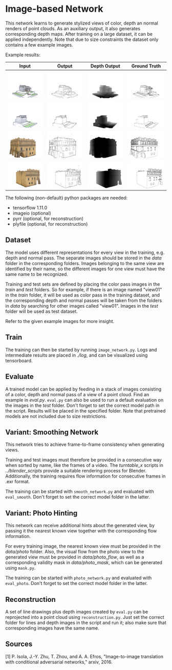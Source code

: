 # Image-based Network

This network learns to generate stylized views of color, depth an normal renders of point clouds. As an auxiliary output, it also generates corresponding depth maps. After training on a large dataset, it can be applied independently.
Note that due to size constraints the dataset only contains a few example images.

Example results:

Input | Output | Depth Output | Ground Truth
:--:|:--:|:--:|:--:
<img src="./img/img_01_color.png" width="150"/> | <img src="./img/img_01_out.png" width="150"/> | <img src="./img/img_01_depth.png" width="150"/> | <img src="./img/img_01_gt.png" width="150"/>
<img src="./img/img_02_color.png" width="150"/> | <img src="./img/img_02_out.png" width="150"/> | <img src="./img/img_02_depth.png" width="150"/> | <img src="./img/img_02_gt.png" width="150"/>
<img src="./img/img_03_color.png" width="150"/> | <img src="./img/img_03_out.png" width="150"/> | <img src="./img/img_03_depth.png" width="150"/> | <img src="./img/img_03_gt.png" width="150"/>
<img src="./img/img_04_color.png" width="150"/> | <img src="./img/img_04_out.png" width="150"/> | <img src="./img/img_04_depth.png" width="150"/> | <img src="./img/img_04_gt.png" width="150"/>


The following (non-default) python packages are needed:
* tensorflow 1.11.0
* imageio (optional)
* pyrr (optional, for reconstruction)
* plyfile (optional, for reconstruction)

## Dataset

The model uses different representations for every view in the training, e.g. depth and normal pass. The separate images should be stored in the *data* folder in the corresponding folders. Images belonging to the same view are identified by their name, so the different images for one view must have the same name to be recognized. 

Training and test sets are defined by placing the color pass images in the *train* and *test* folders. So for example, if there is an image named "view01" in the *train* folder, it will be used as color pass in the training dataset, and the corresponding depth and normal passes will be taken from the folders in *data* by searching for other images called "view01". Images in the *test* folder will be used as test dataset.

Refer to the given example images for more insight.

## Train

The training can then be started by running `image_network.py`.
Logs and intermediate results are placed in *./log*, and can be visualized using tensorboard.

## Evaluate

A trained model can be applied by feeding in a stack of images consisting of a color, depth and normal pass of a view of a point cloud.
Find an example in *eval.py*.
`eval.py` can also be used to run a default evaluation on the images in the *test* folder. Don't forget to set the correct model path in the script. Results will be placed in the specified folder.
Note that pretrained models are not included due to size restrictions. 

## Variant: Smoothing Network

This network tries to achieve frame-to-frame consistency when generating views. 

Training and test images must therefore be provided in a consecutive way when sorted by name, like the frames of a video.
The *turntable_x* scripts in *../blender_scripts* provide a suitable rendering process for Blender.
Additionally, the training requires flow information for consecutive frames in .exr format.

The training can be started with `smooth_network.py` and evaluated with `eval_smooth`. Don't forget to set the correct model folder in the latter.

## Variant: Photo Hinting

This network can receive additional hints about the generated view, by passing it the nearest known view together with the corresponding flow information.

For every training image, the nearest known view must be provided in the *data/photo* folder. Also, the visual flow from the photo view to the generated view must be provided in *data/photo_flow*, as well as a corresponding validity mask in *data/photo_mask*, which can be generated using `mask.py`.

The training can be started with `photo_network.py` and evaluated with `eval_photo`. Don't forget to set the correct model folder in the latter.

## Reconstruction

A set of line drawings plus depth images created by `eval.py` can be reprojected into a point cloud using `reconstruction.py`. Just set the correct folder for lines and depth images in the script and run it; also make sure that corresponding images have the same name.

## Sources

[1] P. Isola, J.-Y. Zhu, T. Zhou, and A. A. Efros, "Image-to-image translation with conditional
adversarial networks," arxiv, 2016.
